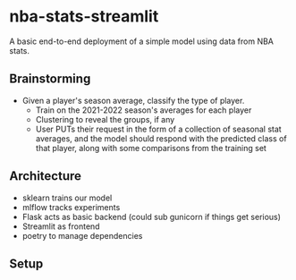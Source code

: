 # nba-stats-streamlit

A basic end-to-end deployment of a simple model using data from NBA stats.

## Brainstorming

* Given a player's season average, classify the type of player.
    * Train on the 2021-2022 season's averages for each player
    * Clustering to reveal the groups, if any
    * User PUTs their request in the form of a collection of seasonal stat averages, and the model should respond with the predicted class of that player, along with some comparisons from the training set 

## Architecture

* sklearn trains our model
* mlflow tracks experiments
* Flask acts as basic backend (could sub gunicorn if things get serious)
* Streamlit as frontend
* poetry to manage dependencies

## Setup





